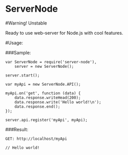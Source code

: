 ServerNode
===========

#Warning! Unstable

Ready to use web-server for Node.js with cool features.

#Usage:

###Sample:

    var ServerNode = require('server-node'),
        server = new ServerNode();

    server.start();

    var myApi = new ServerNode.API();

    myApi.on('get', function (data) {
        data.response.writeHead(200);
        data.response.write('Hello world!\n');
        data.response.end();
    });

    server.api.register('myApi', myApi);

###Result:

    GET: http://localhost/myApi

    // Hello world!
